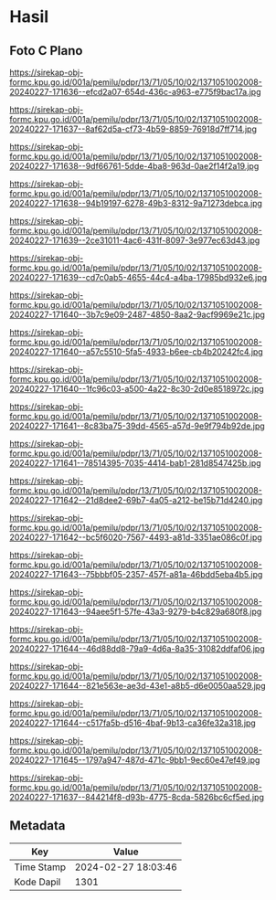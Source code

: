 # Hasil

## Foto C Plano

https://sirekap-obj-formc.kpu.go.id/001a/pemilu/pdpr/13/71/05/10/02/1371051002008-20240227-171636--efcd2a07-654d-436c-a963-e775f9bac17a.jpg

https://sirekap-obj-formc.kpu.go.id/001a/pemilu/pdpr/13/71/05/10/02/1371051002008-20240227-171637--8af62d5a-cf73-4b59-8859-76918d7ff714.jpg

https://sirekap-obj-formc.kpu.go.id/001a/pemilu/pdpr/13/71/05/10/02/1371051002008-20240227-171638--9df66761-5dde-4ba8-963d-0ae2f14f2a19.jpg

https://sirekap-obj-formc.kpu.go.id/001a/pemilu/pdpr/13/71/05/10/02/1371051002008-20240227-171638--94b19197-6278-49b3-8312-9a71273debca.jpg

https://sirekap-obj-formc.kpu.go.id/001a/pemilu/pdpr/13/71/05/10/02/1371051002008-20240227-171639--2ce31011-4ac6-431f-8097-3e977ec63d43.jpg

https://sirekap-obj-formc.kpu.go.id/001a/pemilu/pdpr/13/71/05/10/02/1371051002008-20240227-171639--cd7c0ab5-4655-44c4-a4ba-17985bd932e6.jpg

https://sirekap-obj-formc.kpu.go.id/001a/pemilu/pdpr/13/71/05/10/02/1371051002008-20240227-171640--3b7c9e09-2487-4850-8aa2-9acf9969e21c.jpg

https://sirekap-obj-formc.kpu.go.id/001a/pemilu/pdpr/13/71/05/10/02/1371051002008-20240227-171640--a57c5510-5fa5-4933-b6ee-cb4b20242fc4.jpg

https://sirekap-obj-formc.kpu.go.id/001a/pemilu/pdpr/13/71/05/10/02/1371051002008-20240227-171640--1fc96c03-a500-4a22-8c30-2d0e8518972c.jpg

https://sirekap-obj-formc.kpu.go.id/001a/pemilu/pdpr/13/71/05/10/02/1371051002008-20240227-171641--8c83ba75-39dd-4565-a57d-9e9f794b92de.jpg

https://sirekap-obj-formc.kpu.go.id/001a/pemilu/pdpr/13/71/05/10/02/1371051002008-20240227-171641--78514395-7035-4414-bab1-281d8547425b.jpg

https://sirekap-obj-formc.kpu.go.id/001a/pemilu/pdpr/13/71/05/10/02/1371051002008-20240227-171642--21d8dee2-69b7-4a05-a212-be15b71d4240.jpg

https://sirekap-obj-formc.kpu.go.id/001a/pemilu/pdpr/13/71/05/10/02/1371051002008-20240227-171642--bc5f6020-7567-4493-a81d-3351ae086c0f.jpg

https://sirekap-obj-formc.kpu.go.id/001a/pemilu/pdpr/13/71/05/10/02/1371051002008-20240227-171643--75bbbf05-2357-457f-a81a-46bdd5eba4b5.jpg

https://sirekap-obj-formc.kpu.go.id/001a/pemilu/pdpr/13/71/05/10/02/1371051002008-20240227-171643--94aee5f1-57fe-43a3-9279-b4c829a680f8.jpg

https://sirekap-obj-formc.kpu.go.id/001a/pemilu/pdpr/13/71/05/10/02/1371051002008-20240227-171644--46d88dd8-79a9-4d6a-8a35-31082ddfaf06.jpg

https://sirekap-obj-formc.kpu.go.id/001a/pemilu/pdpr/13/71/05/10/02/1371051002008-20240227-171644--821e563e-ae3d-43e1-a8b5-d6e0050aa529.jpg

https://sirekap-obj-formc.kpu.go.id/001a/pemilu/pdpr/13/71/05/10/02/1371051002008-20240227-171644--c517fa5b-d516-4baf-9b13-ca36fe32a318.jpg

https://sirekap-obj-formc.kpu.go.id/001a/pemilu/pdpr/13/71/05/10/02/1371051002008-20240227-171645--1797a947-487d-471c-9bb1-9ec60e47ef49.jpg

https://sirekap-obj-formc.kpu.go.id/001a/pemilu/pdpr/13/71/05/10/02/1371051002008-20240227-171637--844214f8-d93b-4775-8cda-5826bc6cf5ed.jpg


## Metadata

| Key        | Value               |
| ---------- | ------------------- |
| Time Stamp | 2024-02-27 18:03:46 |
| Kode Dapil | 1301                |



